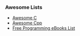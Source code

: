 ### Awesome Lists

- [Awesome C](https://notabug.org/koz.ross/awesome-c)
- [Awesome Cpp](https://github.com/fffaraz/awesome-cpp)
- [Free Programming eBooks List](https://github.com/vhf/free-programming-books/blob/master/free-programming-books.md)
